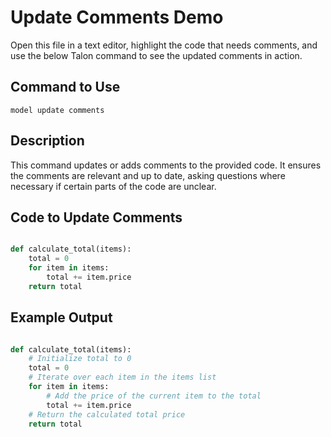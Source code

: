 # Update Comments Demo

Open this file in a text editor, highlight the code that needs comments, and use the below Talon command to see the updated comments in action.

## Command to Use

`model update comments`

## Description

This command updates or adds comments to the provided code. It ensures the comments are relevant and up to date, asking questions where necessary if certain parts of the code are unclear.

## Code to Update Comments

```python

def calculate_total(items):
    total = 0
    for item in items:
        total += item.price
    return total

```

## Example Output

```python

def calculate_total(items):
    # Initialize total to 0
    total = 0
    # Iterate over each item in the items list
    for item in items:
        # Add the price of the current item to the total
        total += item.price
    # Return the calculated total price
    return total

```
